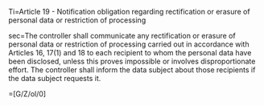 Ti=Article 19 - Notification obligation regarding rectification or erasure of personal data or restriction of processing

sec=The controller shall communicate any rectification or erasure of personal data or restriction of processing carried out in accordance with Articles 16, 17(1) and 18 to each recipient to whom the personal data have been disclosed, unless this proves impossible or involves disproportionate effort. The controller shall inform the data subject about those recipients if the data subject requests it.

=[G/Z/ol/0]
